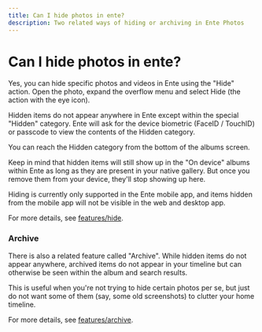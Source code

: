 ```yaml
---
title: Can I hide photos in ente?
description: Two related ways of hiding or archiving in Ente Photos
---
```


# Can I hide photos in ente?

Yes, you can hide specific photos and videos in Ente using the "Hide" action.
Open the photo, expand the overflow menu and select Hide (the action with the
eye icon).

Hidden items do not appear anywhere in Ente except within the special "Hidden"
category. Ente will ask for the device biometric (FaceID / TouchID) or passcode
to view the contents of the Hidden category.

You can reach the Hidden category from the bottom of the albums screen.

Keep in mind that hidden items will still show up in the "On device" albums
within Ente as long as they are present in your native gallery. But once you
remove them from your device, they'll stop showing up here.

Hiding is currently only supported in the Ente mobile app, and items hidden from
the mobile app will not be visible in the web and desktop app.

For more details, see [features/hide](/photos/features/hide).

### Archive

There is also a related feature called "Archive". While hidden items do not
appear anywhere, archived items do not appear in your timeline but can otherwise
be seen within the album and search results.

This is useful when you're not trying to hide certain photos per se, but just do
not want some of them (say, some old screenshots) to clutter your home timeline.

For more details, see [features/archive](/photos/features/archive).
